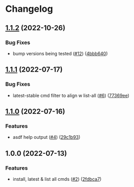 # Changelog

## [1.1.2](https://github.com/jthegedus/asdf-v/compare/v1.1.1...v1.1.2) (2022-10-26)


### Bug Fixes

* bump versions being tested ([#12](https://github.com/jthegedus/asdf-v/issues/12)) ([4bbb640](https://github.com/jthegedus/asdf-v/commit/4bbb640b3243eb8c51fcddf2aae592268e2928ce))

## [1.1.1](https://github.com/jthegedus/asdf-v/compare/v1.1.0...v1.1.1) (2022-07-17)


### Bug Fixes

* latest-stable cmd filter to align w list-all ([#6](https://github.com/jthegedus/asdf-v/issues/6)) ([77369ee](https://github.com/jthegedus/asdf-v/commit/77369ee23b6a0e8e49a549649babd9a1a226cd8d))

## [1.1.0](https://github.com/jthegedus/asdf-v/compare/v1.0.0...v1.1.0) (2022-07-16)


### Features

* asdf help output ([#4](https://github.com/jthegedus/asdf-v/issues/4)) ([29c1b93](https://github.com/jthegedus/asdf-v/commit/29c1b937097fe6fdc3300ef3c9c2210cc00456bd))

## 1.0.0 (2022-07-13)

### Features

- install, latest & list all cmds
  ([#2](https://github.com/jthegedus/asdf-v/issues/2))
  ([2fdbca7](https://github.com/jthegedus/asdf-v/commit/2fdbca7250b9a2aa18df0792233fce1fc832a618))

